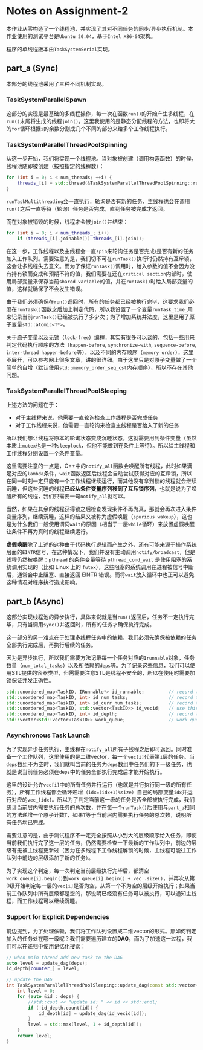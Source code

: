 # Notes on Assignment-2

本作业从零构造了一个线程池，并实现了其对不同任务的同步/异步执行机制。本作业使用的测试平台是`Ubuntu 20.04`，基于`Intel X86-64`架构。

程序的单线程版本由`TaskSystemSerial`实现。

## part_a (Sync)

本部分的线程池采用了三种不同机制实现。

### TaskSystemParallelSpawn

这部分的实现是最基础的多线程操作，每一次在函数`run()`的开始产生多线程，在`run()`末尾将生成的线程`join()`。这里我使用的是静态分配线程的方法，也即将大的`for`循环根据`i`的余数分割成几个不同的部分来给多个工作线程执行。

### TaskSystemParallelThreadPoolSpinning

从这一步开始，我们将实现一个线程池。当对象被创建（调用构造函数）的时候，线程池随即被创建（按照指定的线程数）：

```c++
for (int i = 0; i < num_threads; ++i) {
    threads_[i] = std::thread(&TaskSystemParallelThreadPoolSpinning::runTaskMultiThreading, this);
}
```

`runTaskMultithreading`会一直执行，轮询是否有新的任务，主线程也会在调用`run()`之后一直等待（轮询）任务是否完成，直到任务被完成才返回。

而在对象被销毁的时候，线程才会被`join()`并结束：

```c++
for (int i = 0; i < num_threads_; i++)
    if (threads_[i].joinable()) threads_[i].join();
```

在这一步，工作线程以及主线程会一直`spin`来轮询任务是否完成/是否有新的任务加入工作队列。需要注意的是，我们切不可在`runTask()`执行时仍然持有互斥锁，这会让多线程失去意义。而为了保证`runTask()`调用时，给入参数的值不会因为没有持有锁而变成和预期不符的值，我们需要在还在`critical section`内部时，使用局部变量来保存当前`shared variable`的值，并在`runTask()`时给入局部变量的值，这样就确保了不会发生错误。

由于我们必须确保在`run()`返回时，所有的任务都已经被执行完毕，这要求我们必须在`runTask()`函数之后加上判定代码，所以我设置了一个变量`runTask_time_`用来记录当前`runTask()`已经被执行了多少次；为了增加系统并法度，这里是用了原子变量`std::atomic<T*>`。

关于原子变量以及无锁（`lock-free`）编程，其实有很多可以谈的，包括一些用来判定代码执行顺序的方法（`happen-before`, `synchronize-with`, `sequence-before`, `inter-thread happen-before`等），以及不同的内存顺序（`memory order`），这里不展开，可以参考网上很多文章，讲的很详细。由于这里只是对原子变量做了一个简单的自增（默认使用`std::memory_order_seq_cst`内存顺序），所以不存在其他问题。

### TaskSystemParallelThreadPoolSleeping

上述方法的问题在于：

- 对于主线程来说，他需要一直轮询检查工作线程是否完成任务
- 对于工作线程来说，他需要一直轮询来检查主线程是否给入了新的任务

所以我们想让线程将原本的轮询状态变成沉睡状态，这就需要用到条件变量（虽然本质上`mutex`也是一种`sleeplock`，但他不能做到在条件上等待）。所以给主线程和工作线程分别设置一个条件变量。

这里需要注意的一点是，C++中的`notify_all`函数会唤醒所有线程，此时如果满足对应的`lambda`条件，`wait`函数返回后线程会自动尝试获得对应的互斥锁，所以在同一时刻一定只能有一个工作线程继续运行，而其他没有拿到锁的线程就会继续沉睡，但这些沉睡的线程**已经从条件变量序列移到了互斥锁序列**，也就是说为了唤醒所有的线程，我们只需要一句`notify_all`就可以。

当然，如果在其余的线程获得锁之后检查发现条件不再为真，那就会再次进入条件变量序列，继续沉睡，这样的结果又被称为虚假唤醒（`spurious wakeup`），这也是为什么我们一般使用谓词`wait`的原因（相当于一层`while`循环）来放置虚假唤醒让条件不再为真时的线程继续运行。

**虚假唤醒**除了上述的这种由于代码执行逻辑而产生之外，还有可能来源于操作系统层面的`EINTR`信号，在这种情况下，我们并没有主动调用`notify/broadcast`，但是线程仍然被唤醒：`pthread` 的条件变量等待 `pthread_cond_wait` 是使用阻塞的系统调用实现的（比如 Linux 上的 `futex`），这些阻塞的系统调用在进程被信号中断后，通常会中止阻塞、直接返回 EINTR 错误。而将`wait`放入循环中也正可以避免这种情况对程序执行造成影响。

## part_b (Async)

这部分实现线程池的异步执行，具体来说就是当`run()`返回后，任务不一定执行完毕，只有当调用`sync()`并返回时，所有的任务才确保执行完成。

这一部分的另一难点在于处理多线程任务中的依赖，我们必须先确保被依赖的任务全部执行完成后，再执行后续的任务。

因为是异步执行，所以我们需要方法记录每一个任务对应的`Irunnable`对象，任务数量（`num_total_tasks`）以及所依赖的`deps`等。为了记录这些信息，我们可以使用STL提供的容器类型，但需需要注意STL是线程不安全的，所以在使用时需要加锁保证并发正确性。

```cpp
std::unordered_map<TaskID, IRunnable*> id_runnable;         // record the runnable corresponding with the TID
std::unordered_map<TaskID, int> id_num_tasks;               // record the num_total_tasks
std::unordered_map<TaskID, int> id_curr_num_tasks;          // record the task_ids that should be executed next
std::unordered_map<TaskID, std::vector<TaskID>> id_vecid;   // use this dependency vector to find the DAG
std::unordered_map<TaskID, int> id_depth;                   // record the depth/level of the task as memorization
std::vector<std::vector<TaskID>> work_queue;                // work queue that record dependencies of different level
```

### Asynchronous Task Launch

为了实现异步任务执行，主线程在`notify_all`所有子线程之后即可返回。同时准备一个工作队列，这里使用的是二维vector，每一个`vec[i]`代表第`i`层的任务。当`deps`数组不为空时，我们就叫当前的任务为`deps`数组中任务们的下一级任务，也就是说当前任务必须在`deps`中的任务全部执行完成后才能开始执行。

这里的设计允许`vec[i]`中的所有任务并行运行（也就是并行执行同一级的所有任务），所有工作线程都会循环递增（`idx=(idx+1)%size`）自己的局部变量`idx`并运行对应的`vec_[idx]`。所以为了判定当前这一级的任务是否全部被执行完成，我们统计当前层内需要执行任务的总次数，并在每一个`runTask()`后使用与`part_a`相同的方法递增一个原子计数`T`，如果`T`等于当前层内需要执行任务的总次数，说明所有任务均已完成。

需要注意的是，由于测试程序不一定完全按照从小到大的层级顺序给入任务，即使当前我们执行完了这一层的任务，仍然需要检查一下最新的工作队列中，前边的层级有无被主线程更新过（因为在多线程下工作线程解锁的时候，主线程可能往工作队列中前边的层级添加了新的任务）。

为了实现这个判定，每一次判定当前层级执行完毕后，都清空`work_queue[i].begin()`到`work_queue[i].begin() + vec_.size()`，并再次从第0级开始判定每一层的`vec[i]`是否为空，从第一个不为空的层级开始执行；如果当前工作队列中所有层级都是空的，那说明已经没有任务可以被执行，可以通知主线程，而工作线程可以继续沉睡。

### Support for Explicit Dependencies

前边提到，为了处理依赖，我们将工作队列设置成二维vector的形式。那如何判定加入的任务处在哪一级呢？我们需要遍历建立的**DAG**，而为了加速这一过程，我们可以在递归中使用记忆化搜索：

```cpp
// when main thread add new task to the DAG
auto level = update_dag(deps);
id_depth[counter_] = level;

// update the DAG
int TaskSystemParallelThreadPoolSleeping::update_dag(const std::vector<TaskID>& deps) {
    int level = 0;
    for (auto &id : deps) {
        //std::cout << "update id: " << id << std::endl;
        if (!id_depth.count(id)) {
            id_depth[id] = update_dag(id_vecid[id]);
        }
        level = std::max(level, 1 + id_depth[id]);
    }
    return level;
}
```

### 



